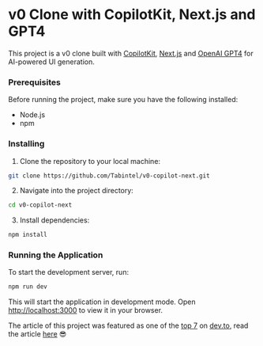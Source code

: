 # v0 Clone with CopilotKit, Next.js and GPT4

This project is a v0 clone built with [CopilotKit](https://github.com/CopilotKit/CopilotKit), [Next.js](https://nextjs.org/) and [OpenAI GPT4](https://openai.com/gpt-4) for AI-powered UI generation.

### Prerequisites

Before running the project, make sure you have the following installed:

- Node.js
- npm

### Installing

1. Clone the repository to your local machine:

```bash
git clone https://github.com/Tabintel/v0-copilot-next.git
```

2. Navigate into the project directory:

```bash
cd v0-copilot-next
```

3. Install dependencies:

```bash
npm install
```


### Running the Application

To start the development server, run:

```bash
npm run dev
```

This will start the application in development mode. Open [http://localhost:3000](http://localhost:3000) to view it in your browser.

The article of this project was featured as one of the [top 7](https://dev.to/devteam/top-7-featured-dev-posts-of-the-week-3h7c) on [dev.to](https://dev.to/), read the article [here](https://dev.to/copilotkit/i-created-a-v0-clone-with-nextjs-gpt4-copilotkit-3cmb) 😎
